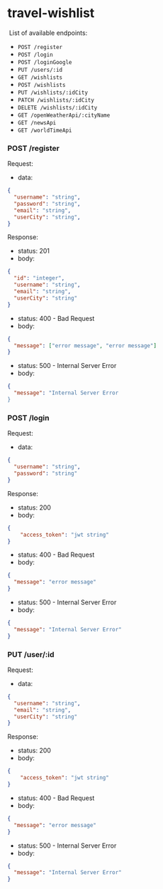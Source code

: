 # travel-wishlist

​
List of available endpoints:
​
- `POST /register`
- `POST /login`
- `POST /loginGoogle`
- `PUT /users/:id`
- `GET /wishlists`
- `POST /wishlists`
- `PUT /wishlists/:idCity`
- `PATCH /wishlists/:idCity`
- `DELETE /wishlists/:idCity`
- `GET /openWeatherApi/:cityName`
- `GET /newsApi`
- `GET /worldTimeApi`


### POST /register

Request:

- data:

```json
{
  "username": "string",
  "password": "string",
  "email": "string",
  "userCity": "string",
}
```

Response:

- status: 201
- body:
  ​

```json
{
  "id": "integer",
  "username": "string",
  "email": "string",
  "userCity": "string"
}
```

- status: 400 - Bad Request
- body:
  ​

```json
{
  "message": ["error message", "error message"]
}
```

- status: 500 - Internal Server Error
- body:
  ​

```json
{
  "message": "Internal Server Error
}
```

### POST /login

Request:

- data:

```json
{
  "username": "string",
  "password": "string"
}
```

Response:

- status: 200
- body:
  ​

```json
{
    "access_token": "jwt string"
}
```

- status: 400 - Bad Request
- body:
  ​

```json
{
  "message": "error message"
}
```

- status: 500 - Internal Server Error
- body:
  ​

```json
{
  "message": "Internal Server Error"
}
```

### PUT /user/:id

Request:

- data:

```json
{
  "username": "string",
  "email": "string",
  "userCity": "string"
}
```

Response:

- status: 200
- body:
  ​

```json
{
    "access_token": "jwt string"
}
```

- status: 400 - Bad Request
- body:
  ​

```json
{
  "message": "error message"
}
```

- status: 500 - Internal Server Error
- body:
  ​

```json
{
  "message": "Internal Server Error"
}
```

